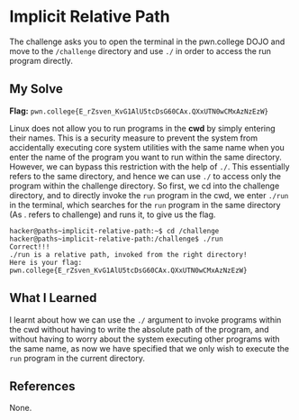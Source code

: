 # Implicit Relative Path
The challenge asks you to open the terminal in the pwn.college DOJO and move to the `/challenge` directory and use `./` in order to access the run program directly.

## My Solve
**Flag:** `pwn.college{E_rZsven_KvG1AlU5tcDsG60CAx.QXxUTN0wCMxAzNzEzW}`

Linux does not allow you to run programs in the **cwd** by simply entering their names. This is a security measure to prevent the system from accidentally executing core system utilities with the same name when you enter the name of the program you want to run within the same directory. However, we can bypass this restriction with the help of `./`. This essentially refers to the same directory, and hence we can use `./` to access only the program within the challenge directory. So first, we cd into the challenge directory, and to directly invoke the `run` program in the cwd, we enter `./run` in the terminal, which searches for the `run` program in the same directory (As . refers to challenge) and runs it, to give us the flag.

```
hacker@paths~implicit-relative-path:~$ cd /challenge
hacker@paths~implicit-relative-path:/challenge$ ./run
Correct!!!
./run is a relative path, invoked from the right directory!
Here is your flag:
pwn.college{E_rZsven_KvG1AlU5tcDsG60CAx.QXxUTN0wCMxAzNzEzW}
```
## What I Learned
I learnt about how we can use the `./` argument to invoke programs within the cwd without having to write the absolute path of the program, and without having to worry about the system executing other programs with the same name, as now we have specified that we only wish to execute the `run` program in the current directory.

## References
None.